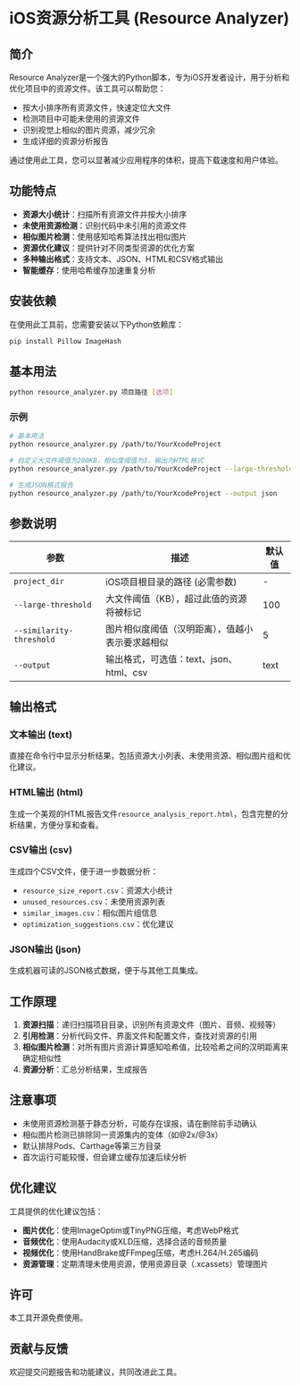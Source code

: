 # iOS资源分析工具 (Resource Analyzer)

## 简介

Resource Analyzer是一个强大的Python脚本，专为iOS开发者设计，用于分析和优化项目中的资源文件。该工具可以帮助您：

- 按大小排序所有资源文件，快速定位大文件
- 检测项目中可能未使用的资源文件
- 识别视觉上相似的图片资源，减少冗余
- 生成详细的资源分析报告

通过使用此工具，您可以显著减少应用程序的体积，提高下载速度和用户体验。

## 功能特点

- **资源大小统计**：扫描所有资源文件并按大小排序
- **未使用资源检测**：识别代码中未引用的资源文件
- **相似图片检测**：使用感知哈希算法找出相似图片
- **资源优化建议**：提供针对不同类型资源的优化方案
- **多种输出格式**：支持文本、JSON、HTML和CSV格式输出
- **智能缓存**：使用哈希缓存加速重复分析

## 安装依赖

在使用此工具前，您需要安装以下Python依赖库：

```bash
pip install Pillow ImageHash
```

## 基本用法

```bash
python resource_analyzer.py 项目路径 [选项]
```

### 示例

```bash
# 基本用法
python resource_analyzer.py /path/to/YourXcodeProject

# 自定义大文件阈值为200KB，相似度阈值为3，输出为HTML格式
python resource_analyzer.py /path/to/YourXcodeProject --large-threshold 200 --similarity-threshold 3 --output html

# 生成JSON格式报告
python resource_analyzer.py /path/to/YourXcodeProject --output json
```

## 参数说明

| 参数 | 描述 | 默认值 |
|------|------|--------|
| `project_dir` | iOS项目根目录的路径 (必需参数) | - |
| `--large-threshold` | 大文件阈值（KB），超过此值的资源将被标记 | 100 |
| `--similarity-threshold` | 图片相似度阈值（汉明距离），值越小表示要求越相似 | 5 |
| `--output` | 输出格式，可选值：text、json、html、csv | text |

## 输出格式

### 文本输出 (text)

直接在命令行中显示分析结果，包括资源大小列表、未使用资源、相似图片组和优化建议。

### HTML输出 (html)

生成一个美观的HTML报告文件`resource_analysis_report.html`，包含完整的分析结果，方便分享和查看。

### CSV输出 (csv)

生成四个CSV文件，便于进一步数据分析：
- `resource_size_report.csv`：资源大小统计
- `unused_resources.csv`：未使用资源列表
- `similar_images.csv`：相似图片组信息
- `optimization_suggestions.csv`：优化建议

### JSON输出 (json)

生成机器可读的JSON格式数据，便于与其他工具集成。

## 工作原理

1. **资源扫描**：递归扫描项目目录，识别所有资源文件（图片、音频、视频等）
2. **引用检测**：分析代码文件、界面文件和配置文件，查找对资源的引用
3. **相似图片检测**：对所有图片资源计算感知哈希值，比较哈希之间的汉明距离来确定相似性
4. **资源分析**：汇总分析结果，生成报告

## 注意事项

- 未使用资源检测基于静态分析，可能存在误报，请在删除前手动确认
- 相似图片检测已排除同一资源集内的变体（如@2x/@3x）
- 默认排除Pods、Carthage等第三方目录
- 首次运行可能较慢，但会建立缓存加速后续分析

## 优化建议

工具提供的优化建议包括：

- **图片优化**：使用ImageOptim或TinyPNG压缩，考虑WebP格式
- **音频优化**：使用Audacity或XLD压缩，选择合适的音频质量
- **视频优化**：使用HandBrake或FFmpeg压缩，考虑H.264/H.265编码
- **资源管理**：定期清理未使用资源，使用资源目录（.xcassets）管理图片

## 许可

本工具开源免费使用。

## 贡献与反馈

欢迎提交问题报告和功能建议，共同改进此工具。
